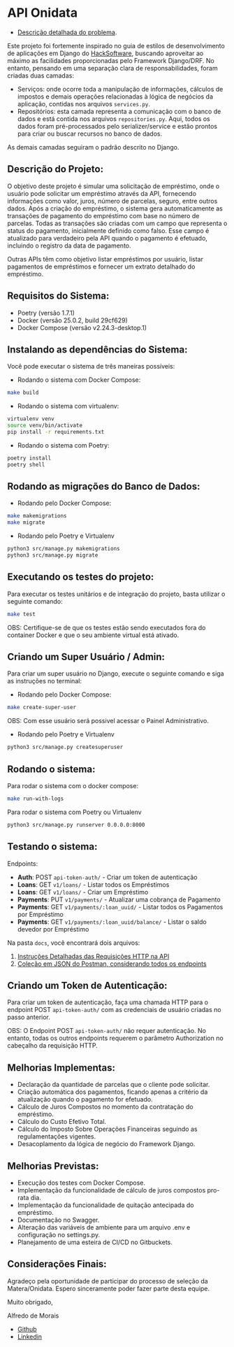 # API Onidata

- [Descrição detalhada do problema](INSTRUÇÕES.md).

Este projeto foi fortemente inspirado no guia de estilos de desenvolvimento de aplicações em Django do [HackSoftware](https://github.com/HackSoftware/Django-Styleguide), buscando aproveitar ao máximo as facilidades proporcionadas pelo Framework Django/DRF. No entanto, pensando em uma separação clara de responsabilidades, foram criadas duas camadas:

- Serviços: onde ocorre toda a manipulação de informações, cálculos de impostos e demais operações relacionadas à lógica de negócios da aplicação, contidas nos arquivos `services.py`.
- Repositórios: esta camada representa a comunicação com o banco de dados e está contida nos arquivos `repositories.py`. Aqui, todos os dados foram pré-processados pelo serializer/service e estão prontos para criar ou buscar recursos no banco de dados.

As demais camadas seguiram o padrão descrito no Django.

## Descrição do Projeto:

O objetivo deste projeto é simular uma solicitação de empréstimo, onde o usuário pode solicitar um empréstimo através da API, fornecendo informações como valor, juros, número de parcelas, seguro, entre outros dados. Após a criação do empréstimo, o sistema gera automaticamente as transações de pagamento do empréstimo com base no número de parcelas. Todas as transações são criadas com um campo que representa o status do pagamento, inicialmente definido como falso. Esse campo é atualizado para verdadeiro pela API quando o pagamento é efetuado, incluindo o registro da data de pagamento.

Outras APIs têm como objetivo listar empréstimos por usuário, listar pagamentos de empréstimos e fornecer um extrato detalhado do empréstimo.

## Requisitos do Sistema:

- Poetry (versão 1.7.1)
- Docker (versão 25.0.2, build 29cf629)
- Docker Compose (versão v2.24.3-desktop.1)

## Instalando as dependências do Sistema:

Você pode executar o sistema de três maneiras possíveis:

- Rodando o sistema com Docker Compose:

```bash
make build
```

- Rodando o sistema com virtualenv:

```bash
virtualenv venv
source venv/bin/activate
pip install -r requirements.txt
```

- Rodando o sistema com Poetry:

```bash
poetry install
poetry shell
```

## Rodando as migrações do Banco de Dados:

- Rodando pelo Docker Compose:

```bash
make makemigrations
make migrate
```

- Rodando pelo Poetry e Virtualenv

```bash
python3 src/manage.py makemigrations
python3 src/manage.py migrate
```

## Executando os testes do projeto:

Para executar os testes unitários e de integração do projeto, basta utilizar o seguinte comando:

```bash
make test
```

OBS: Certifique-se de que os testes estão sendo executados fora do container Docker e que o seu ambiente virtual está ativado.

## Criando um Super Usuário / Admin:

Para criar um super usuário no Django, execute o seguinte comando e siga as instruções no terminal:

- Rodando pelo Docker Compose:

```bash
make create-super-user
```

OBS: Com esse usuário será possivel acessar o Painel Administrativo.

- Rodando pelo Poetry e Virtualenv

```bash
python3 src/manage.py createsuperuser
```

## Rodando o sistema:

Para rodar o sistema com o docker compose:

```bash
make run-with-logs
```

Para rodar o sistema com Poetry ou Virtualenv

```bash
python3 src/manage.py runserver 0.0.0.0:8000
```

## Testando o sistema:

Endpoints:

- **Auth**: POST `api-token-auth/` - Criar um token de autenticação
- **Loans**: GET `v1/loans/` - Listar todos os Empréstimos
- **Loans**: GET `v1/loans/` - Criar um Empréstimo
- **Payments**: PUT `v1/payments/` - Atualizar uma cobrança de Pagamento
- **Payments**: GET `v1/payments/:loan_uuid/` - Listar todos os Pagamentos por Empréstimo
- **Payments**: GET `v1/payments/:loan_uuid/balance/` - Listar o saldo devedor por Empréstimo

Na pasta `docs`, você encontrará dois arquivos:

1. [Instruções Detalhadas das Requisições HTTP na API](docs/Endpoints.md)
1. [Coleção em JSON do Postman, considerando todos os endpoints](docs/OnidataApi.postman_collection.json)

## Criando um Token de Autenticação:

Para criar um token de autenticação, faça uma chamada HTTP para o endpoint POST `api-token-auth/` com as credenciais de usuário criadas no passo anterior.

OBS: O Endpoint POST `api-token-auth/` não requer autenticação. No entanto, todas os outros endpoints requerem o parâmetro Authorization no cabeçalho da requisição HTTP.

## Melhorias Implementas:

- Declaração da quantidade de parcelas que o cliente pode solicitar.
- Criação automática dos pagamentos, ficando apenas a critério da atualização quando o pagamento for efetuado.
- Cálculo de Juros Compostos no momento da contratação do empréstimo.
- Cálculo do Custo Efetivo Total.
- Cálculo do Imposto Sobre Operações Financeiras seguindo as regulamentações vigentes.
- Desacoplamento da lógica de negócio do Framework Django.

## Melhorias Previstas:

- Execução dos testes com Docker Compose.
- Implementação da funcionalidade de cálculo de juros compostos pro-rata dia.
- Implementação da funcionalidade de quitação antecipada do empréstimo.
- Documentação no Swagger.
- Alteração das variáveis de ambiente para um arquivo .env e configuração no settings.py.
- Planejamento de uma esteira de CI/CD no Gitbuckets.

## Considerações Finais:

Agradeço pela oportunidade de participar do processo de seleção da Matera/Onidata. Espero sinceramente poder fazer parte desta equipe.

Muito obrigado,

Alfredo de Morais

- [Github](https://github.com/alfmorais/)
- [Linkedin](https://www.linkedin.com/in/alfredomneto/)
